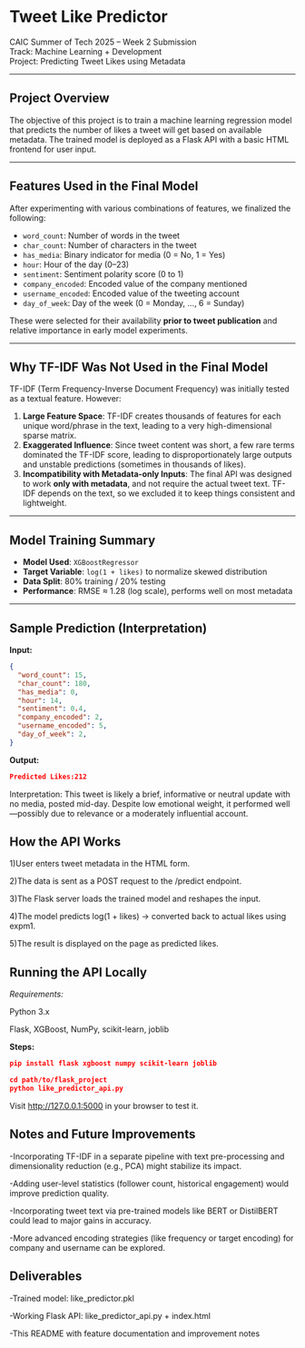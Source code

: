 # Tweet Like Predictor

CAIC Summer of Tech 2025 – Week 2 Submission  
Track: Machine Learning + Development  
Project: Predicting Tweet Likes using Metadata

---

## Project Overview

The objective of this project is to train a machine learning regression model that predicts the number of likes a tweet will get based on available metadata. The trained model is deployed as a Flask API with a basic HTML frontend for user input.

---

## Features Used in the Final Model

After experimenting with various combinations of features, we finalized the following:

- `word_count`: Number of words in the tweet  
- `char_count`: Number of characters in the tweet  
- `has_media`: Binary indicator for media (0 = No, 1 = Yes)  
- `hour`: Hour of the day (0–23)  
- `sentiment`: Sentiment polarity score (0 to 1)  
- `company_encoded`: Encoded value of the company mentioned  
- `username_encoded`: Encoded value of the tweeting account  
- `day_of_week`: Day of the week (0 = Monday, ..., 6 = Sunday)

These were selected for their availability **prior to tweet publication** and relative importance in early model experiments.

---

## Why TF-IDF Was Not Used in the Final Model

TF-IDF (Term Frequency-Inverse Document Frequency) was initially tested as a textual feature. However:

1. **Large Feature Space**: TF-IDF creates thousands of features for each unique word/phrase in the text, leading to a very high-dimensional sparse matrix.  
2. **Exaggerated Influence**: Since tweet content was short, a few rare terms dominated the TF-IDF score, leading to disproportionately large outputs and unstable predictions (sometimes in thousands of likes).
3. **Incompatibility with Metadata-only Inputs**: The final API was designed to work **only with metadata**, and not require the actual tweet text. TF-IDF depends on the text, so we excluded it to keep things consistent and lightweight.

---

## Model Training Summary

- **Model Used**: `XGBoostRegressor`
- **Target Variable**: `log(1 + likes)` to normalize skewed distribution
- **Data Split**: 80% training / 20% testing
- **Performance**: RMSE ≈ 1.28 (log scale), performs well on most metadata

---

## Sample Prediction (Interpretation)

**Input:**

```json
{
  "word_count": 15,
  "char_count": 180,
  "has_media": 0,
  "hour": 14,
  "sentiment": 0.4,
  "company_encoded": 2,
  "username_encoded": 5,
  "day_of_week": 2,
}
```
**Output:**
```json
Predicted Likes:212
```

Interpretation:
This tweet is likely a brief, informative or neutral update with no media, posted mid-day. Despite low emotional weight, it performed well—possibly due to relevance or a moderately influential account.

## How the API Works

1)User enters tweet metadata in the HTML form.

2)The data is sent as a POST request to the /predict endpoint.

3)The Flask server loads the trained model and reshapes the input.

4)The model predicts log(1 + likes) → converted back to actual likes using expm1.

5)The result is displayed on the page as predicted likes.

## Running the API Locally
*Requirements:*

Python 3.x

Flask, XGBoost, NumPy, scikit-learn, joblib

**Steps:**
```json
pip install flask xgboost numpy scikit-learn joblib

cd path/to/flask_project
python like_predictor_api.py
```
Visit http://127.0.0.1:5000 in your browser to test it.

## Notes and Future Improvements

-Incorporating TF-IDF in a separate pipeline with text pre-processing and dimensionality reduction (e.g., PCA) might stabilize its impact.

-Adding user-level statistics (follower count, historical engagement) would improve prediction quality.

-Incorporating tweet text via pre-trained models like BERT or DistilBERT could lead to major gains in accuracy.

-More advanced encoding strategies (like frequency or target encoding) for company and username can be explored.

## Deliverables

-Trained model: like_predictor.pkl

-Working Flask API: like_predictor_api.py + index.html

-This README with feature documentation and improvement notes


